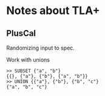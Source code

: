 # Notes about TLA+

## PlusCal

Randomizing input to spec.

Work with unions

```
>> SUBSET {"a", "b"}
{{}, {"a"}, {"b"}, {"a", "b"}}
>> UNION {{"a"}, {"b"}, {"b", "c"}
{"a", "b", "c"}
```
